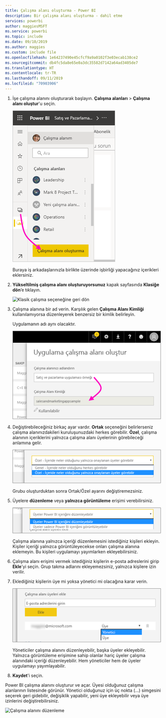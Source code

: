 ```yaml
---
title: Çalışma alanı oluşturma - Power BI
description: Bir çalışma alanı oluşturma - dahil etme
services: powerbi
author: maggiesMSFT
ms.service: powerbi
ms.topic: include
ms.date: 09/10/2019
ms.author: maggies
ms.custom: include file
ms.openlocfilehash: 1e64237490e45cfcf9a9a0102f3e03ecab138ce2
ms.sourcegitcommit: db4fc5da8e65e0a3dc35582d7142a64ad3405de7
ms.translationtype: HT
ms.contentlocale: tr-TR
ms.lasthandoff: 09/11/2019
ms.locfileid: "70903906"
---
```

1. İşe çalışma alanını oluşturarak başlayın. **Çalışma alanları** > **Çalışma alanı oluştur**'u seçin. 
   
     ![Çalışma alanı oluşturma](media/powerbi-service-create-app-workspace/power-bi-workspace-create.png)
   
    Buraya iş arkadaşlarınızla birlikte üzerinde işbirliği yapacağınız içerikleri eklersiniz.

2. **Yükseltilmiş çalışma alanı oluşturuyorsunuz** kapak sayfasında **Klasiğe dön**’e tıklayın. 

    ![Klasik çalışma seçeneğine geri dön](media/powerbi-service-create-app-workspace/power-bi-revert-classic-workspace.png)

3. Çalışma alanına bir ad verin. Karşılık gelen **Çalışma Alanı Kimliği** kullanılamıyorsa düzenleyerek benzersiz bir kimlik belirleyin.
   
     Uygulamanın adı aynı olacaktır.
   
     ![Çalışma alanını adlandırma](media/powerbi-service-create-app-workspace/power-bi-apps-create-workspace-name.png)

3. Değiştirebileceğiniz birkaç ayar vardır. **Ortak** seçeneğini belirlerseniz çalışma alanınızdakileri kuruluşunuzdaki herkes görebilir. **Özel**, çalışma alanının içeriklerini yalnızca çalışma alanı üyelerinin görebileceği anlamına gelir.
   
     ![Özel veya Ortak ayarını yapın](media/powerbi-service-create-app-workspace/power-bi-apps-create-workspace-private-public.png)
   
    Grubu oluşturduktan sonra Ortak/Özel ayarını değiştiremezsiniz.

4. Üyelere **düzenleme** veya **yalnızca görüntüleme** erişimi verebilirsiniz.
   
     ![Düzenleme veya yalnızca görüntüleme ayarı](media/powerbi-service-create-app-workspace/power-bi-apps-create-workspace-members-edit.png)
   
     Çalışma alanına yalnızca içeriği düzenlemesini istediğiniz kişileri ekleyin. Kişiler içeriği yalnızca görüntüleyecekse onları çalışma alanına eklemeyin. Bu kişileri uygulamayı yayımlarken ekleyebilirsiniz.

5. Çalışma alanı erişimi vermek istediğiniz kişilerin e-posta adreslerini girip **Ekle**'yi seçin. Grup takma adlarını ekleyemezsiniz, yalnızca kişilere izin verilir.

6. Eklediğiniz kişilerin üye mi yoksa yönetici mi olacağına karar verin.
   
     ![Üye veya yönetici olarak ayarlama](media/powerbi-service-create-app-workspace/power-bi-apps-create-workspace-admin.png)
   
    Yöneticiler çalışma alanını düzenleyebilir, başka üyeler ekleyebilir. Yalnızca görüntüleme erişimine sahip olanlar hariç üyeler çalışma alanındaki içeriği düzenleyebilir. Hem yöneticiler hem de üyeler uygulamayı yayımlayabilir.

7. **Kaydet**'i seçin.

Power BI çalışma alanını oluşturur ve açar. Üyesi olduğunuz çalışma alanlarının listesinde görünür. Yönetici olduğunuz için üç nokta (…) simgesini seçerek geri gidebilir, değişiklik yapabilir, yeni üye ekleyebilir veya üye izinlerini değiştirebilirsiniz.

![Çalışma alanını düzenleme](media/powerbi-service-create-app-workspace/power-bi-workspace-old-settings.png)

